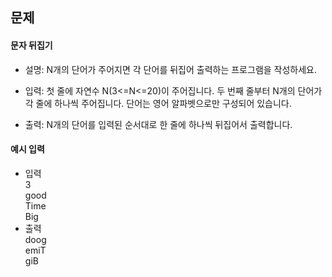 ## 문제

#### 문자 뒤집기
- 설명: N개의 단어가 주어지면 각 단어를 뒤집어 출력하는 프로그램을 작성하세요.

- 입력: 첫 줄에 자연수 N(3<=N<=20)이 주어집니다.
두 번째 줄부터 N개의 단어가 각 줄에 하나씩 주어집니다. 단어는 영어 알파벳으로만 구성되어 있습니다.

- 출력: N개의 단어를 입력된 순서대로 한 줄에 하나씩 뒤집어서 출력합니다.

#### 예시 입력
- 입력  
    3  
    good  
    Time  
    Big  
- 출력  
    doog  
    emiT  
    giB  



